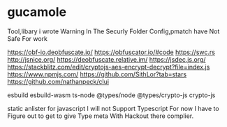 # gucamole
Tool,libary i wrote
Warning In The Securly Folder Config,pmatch have Not Safe For work 

https://obf-io.deobfuscate.io/
https://obfuscator.io/#code
https://swc.rs
http://jsnice.org/
https://deobfuscate.relative.im/
https://jsdec.js.org/
https://stackblitz.com/edit/cryptojs-aes-encrypt-decrypt?file=index.js
https://www.npmjs.com/
https://github.com/SithLor?tab=stars
https://github.com/nathanpeck/clui

esbuild esbuild-wasm ts-node @types/node @types/crypto-js crypto-js



static anlister for javascript 
I will not Support Typescript For now I have to Figure out to get to give Type meta With Hackout there complier.
